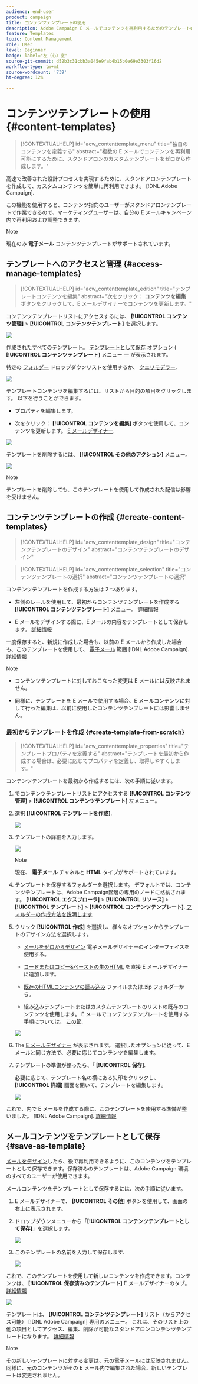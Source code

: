 ```yaml
---
audience: end-user
product: campaign
title: コンテンツテンプレートの使用
description: Adobe Campaign E メールでコンテンツを再利用するためのテンプレートの作成方法を説明します
feature: Templates
topic: Content Management
role: User
level: Beginner
badge: label="左（心）室"
source-git-commit: d52b3c31cbb3a045e9fab4b15b0e69e3303f16d2
workflow-type: tm+mt
source-wordcount: '739'
ht-degree: 12%

---
```


# コンテンツテンプレートの使用 {#content-templates}

>[!CONTEXTUALHELP]
>id="acw_contenttemplate_menu"
>title="独自のコンテンツを定義する"
>abstract="複数の E メールでコンテンツを再利用可能にするために、スタンドアロンのカスタムテンプレートをゼロから作成します。"

高速で改善された設計プロセスを実現するために、スタンドアロンテンプレートを作成して、カスタムコンテンツを簡単に再利用できます。 [!DNL Adobe Campaign].

この機能を使用すると、コンテンツ指向のユーザーがスタンドアロンテンプレートで作業できるので、マーケティングユーザーは、自分の E メールキャンペーン内で再利用および調整できます。

>[!NOTE]
>
>現在のみ **電子メール** コンテンツテンプレートがサポートされています。

## テンプレートへのアクセスと管理 {#access-manage-templates}

>[!CONTEXTUALHELP]
>id="acw_contenttemplate_edition"
>title="テンプレートコンテンツを編集"
>abstract="次をクリック： **コンテンツを編集** ボタンをクリックして、E メールデザイナーでコンテンツを更新します。"

コンテンツテンプレートリストにアクセスするには、 **[!UICONTROL コンテンツ管理]** > **[!UICONTROL コンテンツテンプレート]** を選択します。

![](assets/content-template-list.png)

作成されたすべてのテンプレート。 [テンプレートとして保存](#save-as-template) オプション ( **[!UICONTROL コンテンツテンプレート]** メニュー — が表示されます。

<!--You can sort content templates by creation or modification date. You can also choose to display only the items that you created or modified.-->

特定の [フォルダー](../get-started/permissions.md#folders) ドロップダウンリストを使用するか、 [クエリモデラー](../query/query-modeler-overview.md).

![](assets/content-template-list-filters.png)

テンプレートコンテンツを編集するには、リストから目的の項目をクリックします。 以下を行うことができます。

* プロパティを編集します。

* 次をクリック： **[!UICONTROL コンテンツを編集]** ボタンを使用して、コンテンツを更新します。 [E メールデザイナー](get-started-email-designer.md).

![](assets/content-template-edition.png)

テンプレートを削除するには、 **[!UICONTROL その他のアクション]** メニュー。

![](assets/content-template-list-delete.png)

>[!NOTE]
>
>テンプレートを削除しても、このテンプレートを使用して作成された配信は影響を受けません。

## コンテンツテンプレートの作成 {#create-content-templates}

>[!CONTEXTUALHELP]
>id="acw_contenttemplate_design"
>title="コンテンツテンプレートのデザイン"
>abstract="コンテンツテンプレートのデザイン"

>[!CONTEXTUALHELP]
>id="acw_contenttemplate_selection"
>title="コンテンツテンプレートの選択"
>abstract="コンテンツテンプレートの選択"

コンテンツテンプレートを作成する方法は 2 つあります。

* 左側のレールを使用して、最初からコンテンツテンプレートを作成する **[!UICONTROL コンテンツテンプレート]** メニュー。 [詳細情報](#create-template-from-scratch)

* E メールをデザインする際に、E メールの内容をテンプレートとして保存します。 [詳細情報](#save-as-template)

一度保存すると、新規に作成した場合も、以前の E メールから作成した場合も、このテンプレートを使用して、 [電子メール](../email/create-email.md) 範囲 [!DNL Adobe Campaign]. [詳細情報](use-email-templates.md)

>[!NOTE]
>
>* コンテンツテンプレートに対しておこなった変更は E メールには反映されません。
>
>* 同様に、テンプレートを E メールで使用する場合、E メールコンテンツに対して行った編集は、以前に使用したコンテンツテンプレートには影響しません。

### 最初からテンプレートを作成 {#create-template-from-scratch}

>[!CONTEXTUALHELP]
>id="acw_contenttemplate_properties"
>title="テンプレートプロパティを定義する"
>abstract="テンプレートを最初から作成する場合は、必要に応じてプロパティを定義し、取得しやすくします。"

コンテンツテンプレートを最初から作成するには、次の手順に従います。

1. でコンテンツテンプレートリストにアクセスする **[!UICONTROL コンテンツ管理]** > **[!UICONTROL コンテンツテンプレート]** 左メニュー。

1. 選択 **[!UICONTROL テンプレートを作成]**.

   ![](assets/content-template-create.png)

1. テンプレートの詳細を入力します。

   ![](assets/content-template-details.png)

   >[!NOTE]
   >
   >現在、 **電子メール** チャネルと **HTML** タイプがサポートされています。

1. テンプレートを保存するフォルダーを選択します。 デフォルトでは、コンテンツテンプレートは、Adobe Campaign階層の専用のノードに格納されます。 **[!UICONTROL エクスプローラ]** > **[!UICONTROL リソース]** > **[!UICONTROL テンプレート]** > **[!UICONTROL コンテンツテンプレート]**. [フォルダーの作成方法を説明します](../get-started/permissions.md#folders)

1. クリック **[!UICONTROL 作成]** を選択し、様々なオプションからテンプレートのデザイン方法を選択します。

   * [メールをゼロからデザイン](create-email-content.md) 電子メールデザイナーのインターフェイスを使用する。

   * [コードまたはコピー&amp;ペーストの生のHTML](code-content.md) を直接 E メールデザイナーに追加します。

   * [既存のHTMLコンテンツの読み込み](existing-content.md) ファイルまたは.zip フォルダーから。

   * 組み込みテンプレートまたはカスタムテンプレートのリストの既存のコンテンツを使用します。 E メールでコンテンツテンプレートを使用する手順については、 [この節](use-email-templates.md).

   ![](assets/email_designer-templates.png)

1. The [E メールデザイナー](get-started-email-designer.md) が表示されます。 選択したオプションに従って、E メールと同じ方法で、必要に応じてコンテンツを編集します。

   <!--You can test your content if needed. [Learn how](#test-template)-->

1. テンプレートの準備が整ったら、「 **[!UICONTROL 保存]**.

   必要に応じて、テンプレート名の横にある矢印をクリックし、 **[!UICONTROL 詳細]** 画面を開いて、テンプレートを編集します。

   ![](assets/content-template-save-back.png)

これで、内で E メールを作成する際に、このテンプレートを使用する準備が整いました。 [!DNL Adobe Campaign]. [詳細情報](use-email-templates.md)

## メールコンテンツをテンプレートとして保存 {#save-as-template}

[メールをデザイン](create-email-content.md)したら、後で再利用できるように、このコンテンツをテンプレートとして保存できます。保存済みのテンプレートは、Adobe Campaign 環境のすべてのユーザーが使用できます。

メールコンテンツをテンプレートとして保存するには、次の手順に従います。

1. E メールデザイナーで、 **[!UICONTROL その他]** ボタンを使用して、画面の右上に表示されます。

1. ドロップダウンメニューから「**[!UICONTROL コンテンツテンプレートとして保存]**」を選択します。

   ![](assets/email_designer-save-template.png)

1. このテンプレートの名前を入力して保存します.

   ![](assets/email_designer-template-name.png)

これで、このテンプレートを使用して新しいコンテンツを作成できます。コンテンツは、 **[!UICONTROL 保存済みのテンプレート]** E メールデザイナーのタブ。 [詳細情報](use-email-templates.md)

![](assets/email_designer-saved-template.png)

テンプレートは、 **[!UICONTROL コンテンツテンプレート]** リスト（からアクセス可能） [!DNL Adobe Campaign] 専用のメニュー。 これは、そのリスト上の他の項目としてアクセス、編集、削除が可能なスタンドアロンコンテンツテンプレートになります。 [詳細情報](#access-manage-templates)

>[!NOTE]
>
>その新しいテンプレートに対する変更は、元の電子メールには反映されません。 同様に、元のコンテンツがその E メール内で編集された場合、新しいテンプレートは変更されません。

<!--
Test your content template {#test-template}

You can test the rendering of any email content template, whether created from scratch or from an email. To do so, follow the steps below.

1. Access the content template list through the **[!UICONTROL Content Management]** > **[!UICONTROL Content Templates]** menu and select any template.

1. Click **[!UICONTROL Edit content]** from the **[!UICONTROL Template properties]**.

1. Click **[!UICONTROL Simulate Content]** and select a test profile to check your email rendering. You can choose the desktop or mobile view. [Learn more](../content-management/preview-test.md)

    ![](../email/assets/content-template-stimulate.png)

1. You can send a proof to test your content and have it approved by some internal users before using it in a journey or a campaign.

    * To do so, click the **[!UICONTROL Send proof]** button and follow the steps described in [this section](../content-management/proofs.md).
    
    * Before sending the proof, you must select the [email surface](../configuration/channel-surfaces.md) that will be used to test your content.

        ![](../email/assets/content-template-stimulate-proof-surface.png)

>[!CAUTION]
>
>Currently tracking is not supported when testing email content templates, meaning that tracking events, UTM parameters and landing page links will not be effective in the proofs that are being sent from a template. To test tracking, [use the content template](
use-email-templates.md) in an email and [send a proof](../content-management/preview-test.md#send-proofs).-->


